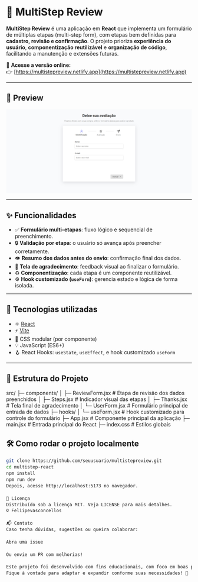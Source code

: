 # 🧩 MultiStep Review

**MultiStep Review** é uma aplicação em **React** que implementa um formulário de múltiplas etapas (multi-step form), com etapas bem definidas para **cadastro, revisão e confirmação**. O projeto prioriza **experiência do usuário**, **componentização reutilizável** e **organização de código**, facilitando a manutenção e extensões futuras.

🔗 **Acesse a versão online:**  
👉 [https://multistepreview.netlify.app](https://multistepreview.netlify.app)

---

## 📸 Preview

![Preview do MultiStep Review](./img/multistepreview.png)

---

## ✨ Funcionalidades

- ✅ **Formulário multi-etapas**: fluxo lógico e sequencial de preenchimento.
- 🔒 **Validação por etapa**: o usuário só avança após preencher corretamente.
- 👁️ **Resumo dos dados antes do envio**: confirmação final dos dados.
- 🙌 **Tela de agradecimento**: feedback visual ao finalizar o formulário.
- ♻️ **Componentização**: cada etapa é um componente reutilizável.
- ⚙️ **Hook customizado (`useForm`)**: gerencia estado e lógica de forma isolada.

---

## 🚀 Tecnologias utilizadas

- ⚛️ [React](https://react.dev/)
- ⚡ [Vite](https://vitejs.dev/)
- 🎨 CSS modular (por componente)
- 💡 JavaScript (ES6+)
- 🪝 React Hooks: `useState`, `useEffect`, e hook customizado `useForm`

---

## 📁 Estrutura do Projeto

src/
├─ components/
│ ├─ ReviewForm.jsx # Etapa de revisão dos dados preenchidos
│ ├─ Steps.jsx # Indicador visual das etapas
│ ├─ Thanks.jsx # Tela final de agradecimento
│ └─ UserForm.jsx # Formulário principal de entrada de dados
├─ hooks/
│ └─ useForm.jsx # Hook customizado para controle do formulário
├─ App.jsx # Componente principal da aplicação
├─ main.jsx # Entrada principal do React
├─ index.css # Estilos globais

## 🛠️ Como rodar o projeto localmente

```bash
git clone https://github.com/seuusuario/multistepreview.git
cd multistep-react
npm install
npm run dev
Depois, acesse http://localhost:5173 no navegador.

📄 Licença
Distribuído sob a licença MIT. Veja LICENSE para mais detalhes.
© Feliipevasconcellos

📬 Contato
Caso tenha dúvidas, sugestões ou queira colaborar:

Abra uma issue

Ou envie um PR com melhorias!

Este projeto foi desenvolvido com fins educacionais, com foco em boas práticas de front-end, acessibilidade e UX.
Fique à vontade para adaptar e expandir conforme suas necessidades! 🚀
```
